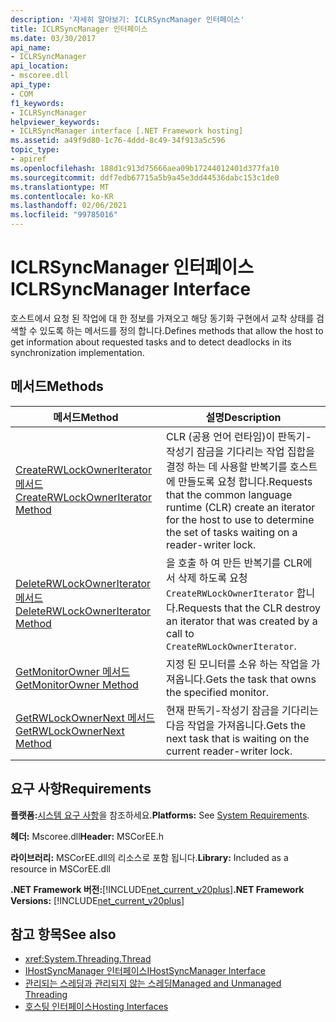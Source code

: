 ```yaml
---
description: '자세히 알아보기: ICLRSyncManager 인터페이스'
title: ICLRSyncManager 인터페이스
ms.date: 03/30/2017
api_name:
- ICLRSyncManager
api_location:
- mscoree.dll
api_type:
- COM
f1_keywords:
- ICLRSyncManager
helpviewer_keywords:
- ICLRSyncManager interface [.NET Framework hosting]
ms.assetid: a49f9d80-1c76-4ddd-8c49-34f913a5c596
topic_type:
- apiref
ms.openlocfilehash: 188d1c913d75666aea09b17244012401d377fa10
ms.sourcegitcommit: ddf7edb67715a5b9a45e3dd44536dabc153c1de0
ms.translationtype: MT
ms.contentlocale: ko-KR
ms.lasthandoff: 02/06/2021
ms.locfileid: "99785016"
---
```

# <a name="iclrsyncmanager-interface"></a><span data-ttu-id="a883d-103">ICLRSyncManager 인터페이스</span><span class="sxs-lookup"><span data-stu-id="a883d-103">ICLRSyncManager Interface</span></span>

<span data-ttu-id="a883d-104">호스트에서 요청 된 작업에 대 한 정보를 가져오고 해당 동기화 구현에서 교착 상태를 검색할 수 있도록 하는 메서드를 정의 합니다.</span><span class="sxs-lookup"><span data-stu-id="a883d-104">Defines methods that allow the host to get information about requested tasks and to detect deadlocks in its synchronization implementation.</span></span>  
  
## <a name="methods"></a><span data-ttu-id="a883d-105">메서드</span><span class="sxs-lookup"><span data-stu-id="a883d-105">Methods</span></span>  
  
|<span data-ttu-id="a883d-106">메서드</span><span class="sxs-lookup"><span data-stu-id="a883d-106">Method</span></span>|<span data-ttu-id="a883d-107">설명</span><span class="sxs-lookup"><span data-stu-id="a883d-107">Description</span></span>|  
|------------|-----------------|  
|[<span data-ttu-id="a883d-108">CreateRWLockOwnerIterator 메서드</span><span class="sxs-lookup"><span data-stu-id="a883d-108">CreateRWLockOwnerIterator Method</span></span>](iclrsyncmanager-createrwlockowneriterator-method.md)|<span data-ttu-id="a883d-109">CLR (공용 언어 런타임)이 판독기-작성기 잠금을 기다리는 작업 집합을 결정 하는 데 사용할 반복기를 호스트에 만들도록 요청 합니다.</span><span class="sxs-lookup"><span data-stu-id="a883d-109">Requests that the common language runtime (CLR) create an iterator for the host to use to determine the set of tasks waiting on a reader-writer lock.</span></span>|  
|[<span data-ttu-id="a883d-110">DeleteRWLockOwnerIterator 메서드</span><span class="sxs-lookup"><span data-stu-id="a883d-110">DeleteRWLockOwnerIterator Method</span></span>](iclrsyncmanager-deleterwlockowneriterator-method.md)|<span data-ttu-id="a883d-111">을 호출 하 여 만든 반복기를 CLR에서 삭제 하도록 요청 `CreateRWLockOwnerIterator` 합니다.</span><span class="sxs-lookup"><span data-stu-id="a883d-111">Requests that the CLR destroy an iterator that was created by a call to `CreateRWLockOwnerIterator`.</span></span>|  
|[<span data-ttu-id="a883d-112">GetMonitorOwner 메서드</span><span class="sxs-lookup"><span data-stu-id="a883d-112">GetMonitorOwner Method</span></span>](iclrsyncmanager-getmonitorowner-method.md)|<span data-ttu-id="a883d-113">지정 된 모니터를 소유 하는 작업을 가져옵니다.</span><span class="sxs-lookup"><span data-stu-id="a883d-113">Gets the task that owns the specified monitor.</span></span>|  
|[<span data-ttu-id="a883d-114">GetRWLockOwnerNext 메서드</span><span class="sxs-lookup"><span data-stu-id="a883d-114">GetRWLockOwnerNext Method</span></span>](iclrsyncmanager-getrwlockownernext-method.md)|<span data-ttu-id="a883d-115">현재 판독기-작성기 잠금을 기다리는 다음 작업을 가져옵니다.</span><span class="sxs-lookup"><span data-stu-id="a883d-115">Gets the next task that is waiting on the current reader-writer lock.</span></span>|  
  
## <a name="requirements"></a><span data-ttu-id="a883d-116">요구 사항</span><span class="sxs-lookup"><span data-stu-id="a883d-116">Requirements</span></span>  

 <span data-ttu-id="a883d-117">**플랫폼:**[시스템 요구 사항](../../get-started/system-requirements.md)을 참조하세요.</span><span class="sxs-lookup"><span data-stu-id="a883d-117">**Platforms:** See [System Requirements](../../get-started/system-requirements.md).</span></span>  
  
 <span data-ttu-id="a883d-118">**헤더:** Mscoree.dll</span><span class="sxs-lookup"><span data-stu-id="a883d-118">**Header:** MSCorEE.h</span></span>  
  
 <span data-ttu-id="a883d-119">**라이브러리:** MSCorEE.dll의 리소스로 포함 됩니다.</span><span class="sxs-lookup"><span data-stu-id="a883d-119">**Library:** Included as a resource in MSCorEE.dll</span></span>  
  
 <span data-ttu-id="a883d-120">**.NET Framework 버전:**[!INCLUDE[net_current_v20plus](../../../../includes/net-current-v20plus-md.md)]</span><span class="sxs-lookup"><span data-stu-id="a883d-120">**.NET Framework Versions:** [!INCLUDE[net_current_v20plus](../../../../includes/net-current-v20plus-md.md)]</span></span>  
  
## <a name="see-also"></a><span data-ttu-id="a883d-121">참고 항목</span><span class="sxs-lookup"><span data-stu-id="a883d-121">See also</span></span>

- <xref:System.Threading.Thread>
- [<span data-ttu-id="a883d-122">IHostSyncManager 인터페이스</span><span class="sxs-lookup"><span data-stu-id="a883d-122">IHostSyncManager Interface</span></span>](ihostsyncmanager-interface.md)
- <span data-ttu-id="a883d-123">[관리되는 스레딩과 관리되지 않는 스레딩](/previous-versions/dotnet/netframework-4.0/5s8ee185(v=vs.100))</span><span class="sxs-lookup"><span data-stu-id="a883d-123">[Managed and Unmanaged Threading](/previous-versions/dotnet/netframework-4.0/5s8ee185(v=vs.100))</span></span>
- [<span data-ttu-id="a883d-124">호스팅 인터페이스</span><span class="sxs-lookup"><span data-stu-id="a883d-124">Hosting Interfaces</span></span>](hosting-interfaces.md)
